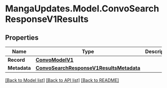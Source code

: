 # MangaUpdates.Model.ConvoSearchResponseV1Results

## Properties

Name | Type | Description | Notes
------------ | ------------- | ------------- | -------------
**Record** | [**ConvoModelV1**](ConvoModelV1.md) |  | [optional] 
**Metadata** | [**ConvoSearchResponseV1ResultsMetadata**](ConvoSearchResponseV1ResultsMetadata.md) |  | [optional] 

[[Back to Model list]](../README.md#documentation-for-models) [[Back to API list]](../README.md#documentation-for-api-endpoints) [[Back to README]](../README.md)

